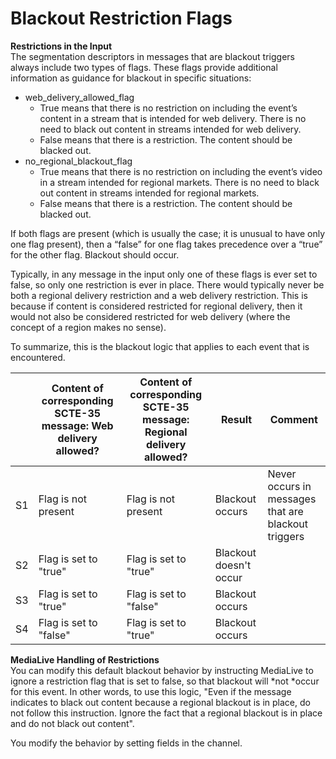 # Blackout Restriction Flags<a name="blackout-restriction-flags"></a>

**Restrictions in the Input**  
The segmentation descriptors in messages that are blackout triggers always include two types of flags\. These flags provide additional information as guidance for blackout in specific situations:
+ web\_delivery\_allowed\_flag
  + True means that there is no restriction on including the event’s content in a stream that is intended for web delivery\. There is no need to black out content in streams intended for web delivery\. 
  + False means that there is a restriction\. The content should be blacked out\. 
+ no\_regional\_blackout\_flag
  + True means that there is no restriction on including the event’s video in a stream intended for regional markets\. There is no need to black out content in streams intended for regional markets\. 
  + False means that there is a restriction\. The content should be blacked out\.

If both flags are present \(which is usually the case; it is unusual to have only one flag present\), then a “false” for one flag takes precedence over a “true” for the other flag\. Blackout should occur\.

Typically, in any message in the input only one of these flags is ever set to false, so only one restriction is ever in place\. There would typically never be both a regional delivery restriction and a web delivery restriction\. This is because if content is considered restricted for regional delivery, then it would not also be considered restricted for web delivery \(where the concept of a region makes no sense\)\.

To summarize, this is the blackout logic that applies to each event that is encountered\.


|  | Content of corresponding SCTE\-35 message: Web delivery allowed? | Content of corresponding SCTE\-35 message: Regional delivery allowed? | Result | Comment | 
| --- | --- | --- | --- | --- | 
| S1 | Flag is not present | Flag is not present | Blackout occurs | Never occurs in messages that are blackout triggers | 
| S2 | Flag is set to "true" | Flag is set to "true" | Blackout doesn't occur |  | 
| S3 | Flag is set to "true" | Flag is set to "false" | Blackout occurs |  | 
| S4 | Flag is set to "false" | Flag is set to "true" | Blackout occurs |  | 

**MediaLive Handling of Restrictions**  
You can modify this default blackout behavior by instructing MediaLive to ignore a restriction flag that is set to false, so that blackout will *not *occur for this event\. In other words, to use this logic, "Even if the message indicates to black out content because a regional blackout is in place, do not follow this instruction\. Ignore the fact that a regional blackout is in place and do not black out content"\.

You modify the behavior by setting fields in the channel\. 